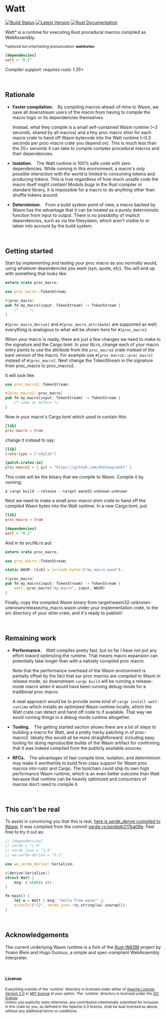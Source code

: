 Watt
====

[![Build Status](https://api.travis-ci.com/dtolnay/watt.svg?branch=master)](https://travis-ci.com/dtolnay/watt)
[![Latest Version](https://img.shields.io/crates/v/watt.svg)](https://crates.io/crates/watt)
[![Rust Documentation](https://img.shields.io/badge/api-rustdoc-blue.svg)](https://docs.rs/watt)

Watt<i>*</i> is a runtime for executing Rust procedural macros compiled as
WebAssembly.

<sup><b>*</b><i>optional but entertaining pronunciation:
<b>wahteetee</b></i></sup>

```toml
[dependencies]
watt = "0.2"
```

*Compiler support: requires rustc 1.35+*

<br>

## Rationale

- **Faster compilation.**&emsp;By compiling macros ahead-of-time to Wasm, we
  save all downstream users of the macro from having to compile the macro logic
  or its dependencies themselves.

  Instead, what they compile is a small self-contained Wasm runtime (~3 seconds,
  shared by all macros) and a tiny proc macro shim for each macro crate to hand
  off Wasm bytecode into the Watt runtime (~0.3 seconds per proc-macro crate you
  depend on). This is much less than the 20+ seconds it can take to compile
  complex procedural macros and their dependencies.

- **Isolation.**&emsp;The Watt runtime is 100% safe code with zero dependencies.
  While running in this environment, a macro's *only possible interaction with
  the world* is limited to consuming tokens and producing tokens. This is true
  regardless of how much unsafe code the macro itself might contain! Modulo bugs
  in the Rust compiler or standard library, it is impossible for a macro to do
  anything other than shuffle tokens around.

- **Determinism.**&emsp;From a build system point of view, a macro backed by
  Wasm has the advantage that it can be treated as a purely deterministic
  function from input to output. There is no possibility of implicit
  dependencies, such as via the filesystem, which aren't visible to or taken
  into account by the build system.

<br>

## Getting started

Start by implementing and testing your proc macro as you normally would, using
whatever dependencies you want (syn, quote, etc). You will end up with something
that looks like:

```rust
extern crate proc_macro;

use proc_macro::TokenStream;

#[proc_macro]
pub fn my_macro(input: TokenStream) -> TokenStream {
    /* ... */
}
```

`#[proc_macro_derive]` and `#[proc_macro_attribute]` are supported as well;
everything is analogous to what will be shown here for `#[proc_macro]`.

When your macro is ready, there are just a few changes we need to make to the
signature and the Cargo.toml. In your lib.rs, change each of your macro entry
points to use the attribute from the `proc_macro2` crate instead of the bare
version of the macro. For example use `#[proc_macro2::proc_macro]` instead of
`#[proc_macro]`. Next change the TokenStream in the signature from proc\_macro
to proc\_macro2.

It will look like:

```rust
use proc_macro2::TokenStream;

#[proc_macro2::proc_macro]
pub fn my_macro(input: TokenStream) -> TokenStream {
    /* same as before */
}
```

Now in your macro's Cargo.toml which used to contain this:

```toml
[lib]
proc-macro = true
```

change it instead to say:

```toml
[lib]
crate-type = ["cdylib"]

[patch.crates-io]
proc-macro2 = { git = "https://github.com/dtolnay/watt" }
```

This crate will be the binary that we compile to Wasm. Compile it by running:

```console
$ cargo build --release --target wasm32-unknown-unknown
```

Next we need to make a small proc-macro shim crate to hand off the compiled Wasm
bytes into the Watt runtime. In a new Cargo.toml, put:

```toml
[lib]
proc-macro = true

[dependencies]
watt = "0.2"
```

And in its src/lib.rs put:

```rust
extern crate proc_macro;

use proc_macro::TokenStream;

static WASM: &[u8] = include_bytes!("my_macro.wasm");

#[proc_macro]
pub fn my_macro(input: TokenStream) -> TokenStream {
    watt::proc_macro("my_macro", input, WASM)
}
```

Finally, copy the compiled Wasm binary from
target/wasm32-unknown-unknown/release/my_macro.wasm under your implementation
crate, to the src directory of your shim crate, and it's ready to publish!

<br>

## Remaining work

- **Performance.**&emsp;Watt compiles pretty fast, but so far I have not put any
  effort toward optimizing the runtime. That means macro expansion can
  potentially take longer than with a natively compiled proc macro.

  Note that the performance overhead of the Wasm environment is partially offset
  by the fact that our proc macros are compiled to Wasm in release mode, so
  downstream `cargo build` will be running a release-mode macro when it would
  have been running debug-mode for a traditional proc macro.

  A neat approach would be to provide some kind of `cargo install watt-runtime`
  which installs an optimized Wasm runtime locally, which the Watt crate can
  detect and hand off code to if available. That way we avoid running things in
  a debug-mode runtime altogether.

- **Tooling.**&emsp;The getting started section shows there are a lot of steps
  to building a macro for Watt, and a pretty hacky patching in of proc-macro2.
  Ideally this would all be more straightforward, including easy tooling for
  doing reproducible builds of the Wasm artifact for confirming that it was
  indeed compiled from the publicly available sources.

- **RFCs.**&emsp;The advantages of fast compile time, isolation, and determinism
  may make it worthwhile to build first-class support for Wasm proc macros into
  rustc and Cargo. The toolchain could ship its own high performance Wasm
  runtime, which is an even better outcome than Watt because that runtime can be
  heavily optimized and consumers of macros don't need to compile it.

<br>

## This can't be real

To assist in convincing you that this is real, [here is serde\_derive compiled
to Wasm][wa-serde-derive]. It was compiled from the commit
[serde-rs/serde@217ba09e][commit]. Feel free to try it out as:

[wa-serde-derive]: https://crates.io/crates/wa-serde-derive
[commit]: https://github.com/serde-rs/serde/commit/217ba09ea5338e78376ca184ea51972d648eb6ef

```rust
// [dependencies]
// serde = "1.0"
// serde_json = "1.0"
// wa-serde-derive = "0.1"

use wa_serde_derive::Serialize;

#[derive(Serialize)]
struct Watt {
    msg: &'static str,
}

fn main() {
    let w = Watt { msg: "hello from wasm!" };
    println!("{}", serde_json::to_string(&w).unwrap());
}
```

<br>

## Acknowledgements

The current underlying Wasm runtime is a fork of the [Rust-WASM] project by
Yoann Blein and Hugo Guiroux, a simple and spec-compliant WebAssembly
interpreter.

[Rust-WASM]: https://github.com/yblein/rust-wasm

<br>

#### License

<sup>
Everything outside of the `runtime` directory is licensed under either of <a
href="LICENSE-APACHE">Apache License, Version 2.0</a> or <a
href="LICENSE-MIT">MIT license</a> at your option. The `runtime` directory is
licensed under the <a href="runtime/LICENSE_ISC">ISC license</a>.
</sup>

<br>

<sub>
Unless you explicitly state otherwise, any contribution intentionally submitted
for inclusion in this crate by you, as defined in the Apache-2.0 license, shall
be dual licensed as above, without any additional terms or conditions.
</sub>
